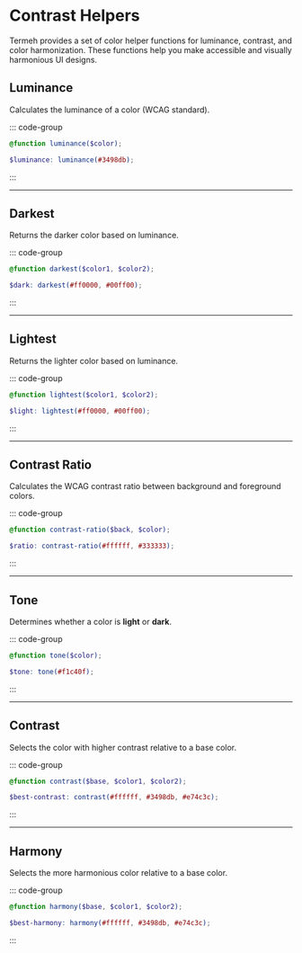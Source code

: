 # Contrast Helpers

Termeh provides a set of color helper functions for luminance, contrast, and color harmonization. These functions help you make accessible and visually harmonious UI designs.

## Luminance

Calculates the luminance of a color (WCAG standard).

::: code-group

```scss [usage.scss]
@function luminance($color);
```

```scss [example.scss]
$luminance: luminance(#3498db);
```

:::

---

## Darkest

Returns the darker color based on luminance.

::: code-group

```scss [usage.scss]
@function darkest($color1, $color2);
```

```scss [example.scss]
$dark: darkest(#ff0000, #00ff00);
```

:::

---

## Lightest

Returns the lighter color based on luminance.

::: code-group

```scss [usage.scss]
@function lightest($color1, $color2);
```

```scss [example.scss]
$light: lightest(#ff0000, #00ff00);
```

:::

---

## Contrast Ratio

Calculates the WCAG contrast ratio between background and foreground colors.

::: code-group

```scss [usage.scss]
@function contrast-ratio($back, $color);
```

```scss [example.scss]
$ratio: contrast-ratio(#ffffff, #333333);
```

:::

---

## Tone

Determines whether a color is **light** or **dark**.

::: code-group

```scss [usage.scss]
@function tone($color);
```

```scss [example.scss]
$tone: tone(#f1c40f);
```

:::

---

## Contrast

Selects the color with higher contrast relative to a base color.

::: code-group

```scss [usage.scss]
@function contrast($base, $color1, $color2);
```

```scss [example.scss]
$best-contrast: contrast(#ffffff, #3498db, #e74c3c);
```

:::

---

## Harmony

Selects the more harmonious color relative to a base color.

::: code-group

```scss [usage.scss]
@function harmony($base, $color1, $color2);
```

```scss [example.scss]
$best-harmony: harmony(#ffffff, #3498db, #e74c3c);
```

:::
